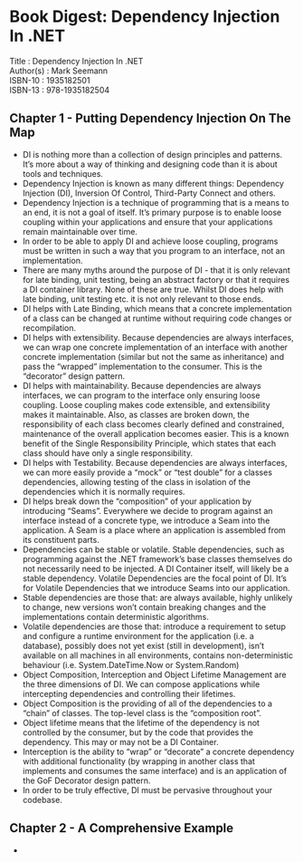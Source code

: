 # Book Digest: Dependency Injection In .NET

Title     : Dependency Injection In .NET  
Author(s) : Mark Seemann  
ISBN-10   : 1935182501  
ISBN-13   : 978-1935182504

## Chapter 1 - Putting Dependency Injection On The Map
* DI is nothing more than a collection of design principles and patterns. It’s more about a way of thinking and designing code than it is about tools and techniques.
* Dependency Injection is known as many different things:  Dependency Injection (DI), Inversion Of Control, Third-Party Connect and others.
* Dependency Injection is a technique of programming that is a means to an end, it is not a goal of itself.  It’s primary purpose is to enable loose coupling within your applications and ensure that your applications remain maintainable over time.
* In order to be able to apply DI and achieve loose coupling, programs must be written in such a way that you program to an interface, not an implementation. 
* There are many myths around the purpose of DI - that it is only relevant for late binding, unit testing, being an abstract factory or that it requires a DI container library.  None of these are true.  Whilst DI does help with late binding, unit testing etc. it is not only relevant to those ends.
* DI helps with Late Binding, which means that a concrete implementation of a class can be changed at runtime without requiring code changes or recompilation.
* DI helps with extensibility.  Because dependencies are always interfaces, we can wrap one concrete implementation of an interface with another concrete implementation (similar but not the same as inheritance) and pass the “wrapped” implementation to the consumer.  This is the “decorator” design pattern.
* DI helps with maintainability. Because dependencies are always interfaces, we can program to the interface only ensuring loose coupling.  Loose coupling makes code extensible, and extensibility makes it maintainable.  Also, as classes are broken down, the responsibility of each class becomes clearly defined and constrained, maintenance of the overall application becomes easier. This is a known benefit of the Single Responsibility Principle, which states that each class should have only a single responsibility.
* DI helps with Testability. Because dependencies are always interfaces, we can more easily provide a “mock” or “test double” for a classes dependencies, allowing testing of the class in isolation of the dependencies which it is normally requires.
* DI helps break down the “composition” of your application by introducing “Seams”.  Everywhere we decide to program against an interface instead of a concrete type, we introduce a Seam into the application. A Seam is a place where an application is assembled from its constituent parts.
* Dependencies can be stable or volatile.  Stable dependencies, such as programming against the .NET framework’s base classes themselves do not necessarily need to be injected. A DI Container itself, will likely be a stable dependency. Volatile Dependencies are the focal point of DI. It’s for Volatile Dependencies that we introduce Seams into our application.
* Stable dependencies are those that: are always available, highly unlikely to change, new versions won’t contain breaking changes and the implementations contain deterministic algorithms.
* Volatile dependencies are those that:  introduce a requirement to setup and configure a runtime environment for the application (i.e. a database), possibly does not yet exist (still in development), isn’t available on all machines in all environments, contains non-deterministic behaviour (i.e. System.DateTime.Now or System.Random)
* Object Composition, Interception and Object Lifetime Management are the three dimensions of DI.  We can compose applications while intercepting dependencies and controlling their lifetimes.
* Object Composition is the providing of all of the dependencies to a “chain” of classes.  The top-level class is the “composition root”.
* Object lifetime means that the lifetime of the dependency is not controlled by the consumer, but by the code that provides the dependency.  This may or may not be a DI Container.
* Interception is the ability to “wrap” or “decorate” a concrete dependency with additional functionality (by wrapping in another class that implements and consumes the same interface) and is an application of the GoF Decorator design pattern.
* In order to be truly effective, DI must be pervasive throughout your codebase.

## Chapter 2 - A Comprehensive Example
*